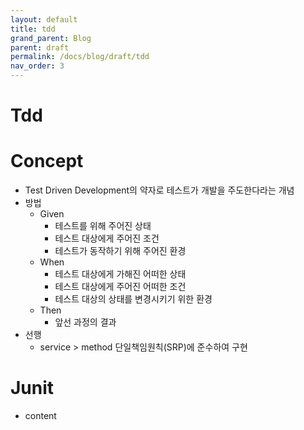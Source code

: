 ```yaml
---
layout: default
title: tdd
grand_parent: Blog
parent: draft
permalink: /docs/blog/draft/tdd
nav_order: 3
---
```


Tdd
===========
# Concept
- Test Driven Development의 약자로 테스트가 개발을 주도한다라는 개념
- 방법
    - Given
        - 테스트를 위해 주어진 상태
        - 테스트 대상에게 주어진 조건
        - 테스트가 동작하기 위해 주어진 환경
    - When
        - 테스트 대상에게 가해진 어떠한 상태
        - 테스트 대상에게 주어진 어떠한 조건
        - 테스트 대상의 상태를 변경시키기 위한 환경
    - Then
        - 앞선 과정의 결과
- 선행
    - service > method 단일책임원칙(SRP)에 준수하여 구현

# Junit
- content